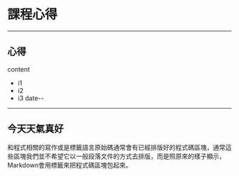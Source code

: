 # 課程心得
---
## 心得
content
- i1
- i2
- i3
date--
---
## 今天天氣真好
和程式相關的寫作或是標籤語言原始碼通常會有已經排版好的程式碼區塊，通常這些區塊我們並不希望它以一般段落文件的方式去排版，而是照原來的樣子顯示，Markdown會用標籤來把程式碼區塊包起來。